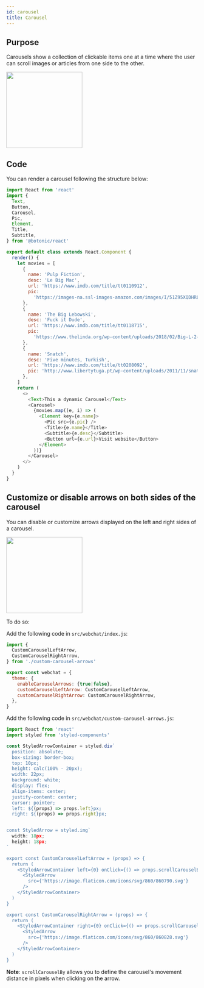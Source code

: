 ```yaml
---
id: carousel
title: Carousel
---
```


## Purpose

Carousels show a collection of clickable items one at a time where the user can scroll images or articles from one side to the other.

<img src="https://botonic-doc-static.netlify.com/images/carrousel.gif" width="200"/>

## Code

You can render a carousel following the structure below:

```javascript
import React from 'react'
import {
  Text,
  Button,
  Carousel,
  Pic,
  Element,
  Title,
  Subtitle,
} from '@botonic/react'

export default class extends React.Component {
  render() {
    let movies = [
      {
        name: 'Pulp Fiction',
        desc: 'Le Big Mac',
        url: 'https://www.imdb.com/title/tt0110912',
        pic:
          'https://images-na.ssl-images-amazon.com/images/I/51Z95XQDHRL._SY445_.jpg',
      },
      {
        name: 'The Big Lebowski',
        desc: 'Fuck it Dude',
        url: 'https://www.imdb.com/title/tt0118715',
        pic:
          'https://www.thelinda.org/wp-content/uploads/2018/02/Big-L-2-1.jpg',
      },
      {
        name: 'Snatch',
        desc: 'Five minutes, Turkish',
        url: 'https://www.imdb.com/title/tt0208092',
        pic: 'http://www.libertytuga.pt/wp-content/uploads/2011/11/snatch.jpg',
      },
    ]
    return (
      <>
        <Text>This a dynamic Carousel</Text>
        <Carousel>
          {movies.map((e, i) => (
            <Element key={e.name}>
              <Pic src={e.pic} />
              <Title>{e.name}</Title>
              <Subtitle>{e.desc}</Subtitle>
              <Button url={e.url}>Visit website</Button>
            </Element>
          ))}
        </Carousel>
      </>
    )
  }
}
```

## Customize or disable arrows on both sides of the carousel

You can disable or customize arrows displayed on the left and right sides of a carousel.

<img src="https://botonic-doc-static.netlify.com/images/dynamic_carrousel_arrow.png" width="200"/>

To do so:

Add the following code in `src/webchat/index.js`:

```javascript
import {
  CustomCarouselLeftArrow,
  CustomCarouselRightArrow,
} from './custom-carousel-arrows'

export const webchat = {
  theme: {
    enableCarouselArrows: {true|false},
    customCarouselLeftArrow: CustomCarouselLeftArrow,
    customCarouselRightArrow: CustomCarouselRightArrow,
  },
}
```

Add the following code in `src/webchat/custom-carousel-arrows.js`:

```javascript
import React from 'react'
import styled from 'styled-components'

const StyledArrowContainer = styled.div`
  position: absolute;
  box-sizing: border-box;
  top: 10px;
  height: calc(100% - 20px);
  width: 22px;
  background: white;
  display: flex;
  align-items: center;
  justify-content: center;
  cursor: pointer;
  left: ${(props) => props.left}px;
  right: ${(props) => props.right}px;


const StyledArrow = styled.img`
  width: 18px;
  height: 18px;
`

export const CustomCarouselLeftArrow = (props) => {
  return (
    <StyledArrowContainer left={0} onClick={() => props.scrollCarouselBy(-228)}>
      <StyledArrow
        src={'https://image.flaticon.com/icons/svg/860/860790.svg'}
      />
    </StyledArrowContainer>
  )
}

export const CustomCarouselRightArrow = (props) => {
  return (
    <StyledArrowContainer right={0} onClick={() => props.scrollCarouselBy(228)}>
      <StyledArrow
        src={'https://image.flaticon.com/icons/svg/860/860828.svg'}
      />
    </StyledArrowContainer>
  )
}
```

**Note**: `scrollCarouselBy` allows you to define the carousel's movement distance in pixels when clicking on the arrow.
